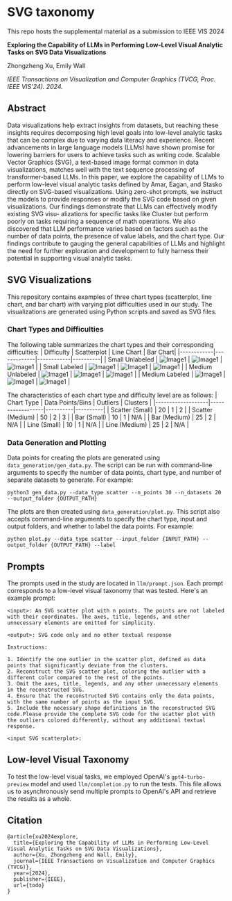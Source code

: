 # SVG taxonomy

This repo hosts the supplemental material as a submission to IEEE VIS 2024

**Exploring the Capability of LLMs in Performing Low-Level Visual Analytic Tasks on SVG Data Visualizations**

Zhongzheng Xu, Emily Wall

*IEEE Transactions on Visualization and Computer Graphics (TVCG, Proc. IEEE VIS'24). 2024.*

## Abstract 
Data visualizations help extract insights
from datasets, but reaching these insights requires decomposing
high level goals into low-level analytic tasks that can be complex
due to varying data literacy and experience. Recent advancements
in large language models (LLMs) have shown promise for lowering
barriers for users to achieve tasks such as writing code. Scalable
Vector Graphics (SVG), a text-based image format common in data
visualizations, matches well with the text sequence processing of
transformer-based LLMs. In this paper, we explore the capability of
LLMs to perform low-level visual analytic tasks defined by Amar,
Eagan, and Stasko directly on SVG-based visualizations. Using
zero-shot prompts, we instruct the models to provide responses or
modify the SVG code based on given visualizations. Our findings
demonstrate that LLMs can effectively modify existing SVG visu-
alizations for specific tasks like Cluster but perform poorly on tasks
requiring a sequence of math operations. We also discovered that
LLM performance varies based on factors such as the number of
data points, the presence of value labels, and the chart type. Our
findings contribute to gauging the general capabilities of LLMs and
highlight the need for further exploration and development to fully
harness their potential in supporting visual analytic tasks.

## SVG Visualizations
This repository contains examples of three chart types (scatterplot, line chart, and bar chart) with varying plot difficulties used in our study. The visualizations are generated using Python scripts and saved as SVG files.
### Chart Types and Difficulties
The following table summarizes the chart types and their corresponding difficulties:
| Difficulty | Scatterplot | Line Chart | Bar Chart|
|------------|-------------|------------|----------|
| Small Unlabeled  | ![Image1](./images/scatter/easy_unlabeled/scatter_data_0.svg) | ![Image1](./images/line/easy_unlabeled/line_data_0.svg) | ![Image1](./images/bar/easy_unlabeled/bar_data_0.svg) |
| Small Labeled    | ![Image1](./images/scatter/easy_labeled/scatter_data_0.svg) | ![Image1](./images/line/easy_labeled/line_data_0.svg) | ![Image1](./images/bar/easy_labeled/bar_data_0.svg) |
| Medium Unlabeled | ![Image1](./images/scatter/hard_unlabeled/scatter_data_0.svg) | ![Image1](./images/line/hard_unlabeled/line_data_0.svg) | ![Image1](./images/bar/hard_unlabeled/bar_data_0.svg) |
| Medium Labeled   | ![Image1](./images/scatter/hard_labeled/scatter_data_0.svg) | ![Image1](./images/line/hard_labeled/line_data_0.svg) | ![Image1](./images/bar/hard_labeled/bar_data_0.svg) |

The characteristics of each chart type and difficulty level are as follows:
| Chart Type        | Data Points/Bins | Outliers | Clusters |
|-------------------|------------------|----------|----------|
| Scatter (Small)  | 20               | 1        | 2        |
| Scatter (Medium) | 50               | 2        | 3        |
| Bar (Small)      | 10               | 1        | N/A      |
| Bar (Medium)     | 25               | 2        | N/A      |
| Line (Small)     | 10               | 1        | N/A      |
| Line (Medium)    | 25               | 2        | N/A      |

### Data Generation and Plotting

Data points for creating the plots are generated using `data_generation/gen_data.py`. The script can be run with command-line arguments to specify the number of data points, chart type, and number of separate datasets to generate. For example:

`python3 gen_data.py --data_type scatter --n_points 30 --n_datasets 20 --output_folder {OUTPUT_PATH}`

The plots are then created using `data_generation/plot.py`. This script also accepts command-line arguments to specify the chart type, input and output folders, and whether to label the data points. For example:

`python plot.py --data_type scatter --input_folder {INPUT_PATH} --output_folder {OUTPUT_PATH} --label`

## Prompts
The prompts used in the study are located in `llm/prompt.json`. Each prompt corresponds to a low-level visual taxonomy that was tested. Here's an example prompt:

```
<input>: An SVG scatter plot with n points. The points are not labeled with their coordinates. The axes, title, legends, and other unnecessary elements are omitted for simplicity.

<output>: SVG code only and no other textual response

Instructions:

1. Identify the one outlier in the scatter plot, defined as data points that significantly deviate from the clusters.
2. Reconstruct the SVG scatter plot, coloring the outlier with a different color compared to the rest of the points.
3. Omit the axes, title, legends, and any other unnecessary elements in the reconstructed SVG.
4. Ensure that the reconstructed SVG contains only the data points, with the same number of points as the input SVG.
5. Include the necessary shape definitions in the reconstructed SVG code.Please provide the complete SVG code for the scatter plot with the outliers colored differently, without any additional textual response.

<input SVG scatterplot>: 
```

## Low-level Visual Taxonomy
To test the low-level visual tasks, we employed OpenAI's `gpt4-turbo-preview` model and used `llm/completion.py` to run the tests. This file allows us to asynchronously send multiple prompts to OpenAI's API and retrieve the results as a whole.

## Citation 
```
@article{xu2024explore,
  title={Exploring the Capability of LLMs in Performing Low-Level Visual Analytic Tasks on SVG Data Visualizations},
  author={Xu, Zhongzheng and Wall, Emily},
  journal={IEEE Transactions on Visualization and Computer Graphics (TVCG)},
  year={2024},
  publisher={IEEE},
  url={todo}
}
```





